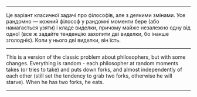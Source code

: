 *****
Це варіант класичної задачі про філософів, але з деякими змінами.
Усе рандомно — кожний філософ у рандомні моменти бере (або намагається узяти) і кладе виделки, 
причому майже незалежно одну від одної (все ж задайте тенденцію захопити дві виделки, бо інакше зголодніє). 
Коли у нього дві виделки, він їсть.

*****

This is a version of the classic problem about philosophers, but with some changes.
Everything is random - each philosopher at random moments takes (or tries to take) and puts down forks, 
and almost independently of each other (still set the tendency to grab two forks, otherwise he will starve). 
When he has two forks, he eats.

*****